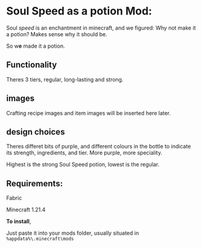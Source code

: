 # Soul Speed as a potion Mod:

Soul *speed* is an enchantment in minecraft, and we figured: Why not make it a potion? Makes sense why it should be.

So w**e** made it a potion. 

## Functionality

Theres 3 tiers, regular, long-lasting and strong. 

## images

Crafting recipe images and item images will be inserted here later. 


## design choices
Theres differet bits of purple, and different colours in the bottle to indicate its strength, ingredients, and tier. 
More purple, more speciality. 

Highest is the strong Soul Speed potion, lowest is the regular. 



## Requirements:

Fabric

Minecraft 1.21.4

**To install**,


Just paste it into your mods folder, usually situated in `%appdata%\.minecraft\mods`
